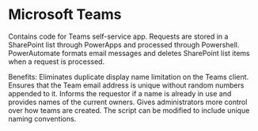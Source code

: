 # Microsoft Teams
Contains code for Teams self-service app. Requests are stored in a SharePoint list through PowerApps and processed through Powershell. PowerAutomate formats email messages and deletes SharePoint list items when a request is processed.

Benefits:
Eliminates duplicate display name limitation on the Teams client.
Ensures that the Team email address is unique without random numbers appended to it.
Informs the requestor if a name is already in use and provides names of the current owners.
Gives administrators more control over how teams are created. The script can be modified to include unique naming conventions.
